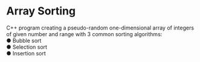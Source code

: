 # Array Sorting

C++ program creating a pseudo-random one-dimensional array of integers of given number and range with 3 common sorting algorithms:<br/>
    ●    Bubble sort<br/>
    ●    Selection sort<br/>
    ●    Insertion sort